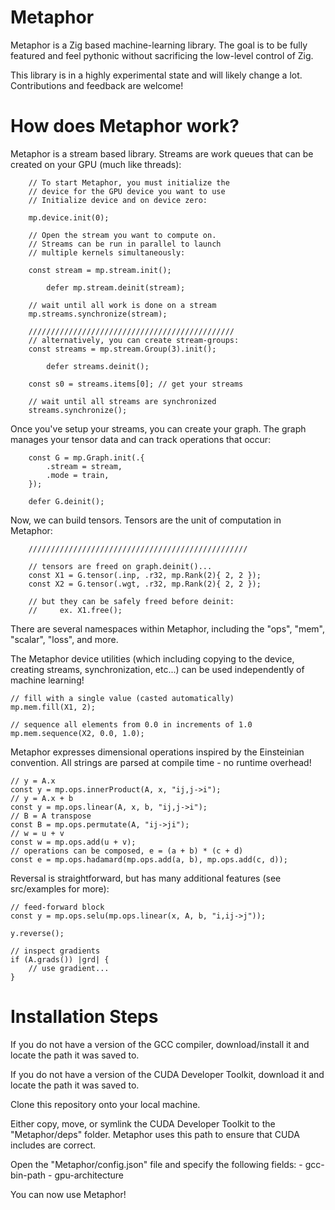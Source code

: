 # Metaphor
Metaphor is a Zig based machine-learning library. The goal is to be fully featured and feel pythonic without sacrificing the low-level control of Zig.

This library is in a highly experimental state and will likely change a lot. Contributions and feedback are welcome!

# How does Metaphor work?

Metaphor is a stream based library. Streams are work queues that can be created on your GPU (much like threads):

```zig
    // To start Metaphor, you must initialize the
    // device for the GPU device you want to use
    // Initialize device and on device zero:

    mp.device.init(0);

    // Open the stream you want to compute on.
    // Streams can be run in parallel to launch
    // multiple kernels simultaneously:

    const stream = mp.stream.init();

        defer mp.stream.deinit(stream);

    // wait until all work is done on a stream
    mp.streams.synchronize(stream);

    //////////////////////////////////////////////
    // alternatively, you can create stream-groups:
    const streams = mp.stream.Group(3).init();

        defer streams.deinit();

    const s0 = streams.items[0]; // get your streams

    // wait until all streams are synchronized
    streams.synchronize();
```

Once you've setup your streams, you can create your graph. The graph manages your tensor data and can track operations that occur:

```zig
    const G = mp.Graph.init(.{
        .stream = stream,
        .mode = train,
    });

    defer G.deinit();
```

Now, we can build tensors. Tensors are the unit of computation in Metaphor:

```zig
    /////////////////////////////////////////////////

    // tensors are freed on graph.deinit()...
    const X1 = G.tensor(.inp, .r32, mp.Rank(2){ 2, 2 });  
    const X2 = G.tensor(.wgt, .r32, mp.Rank(2){ 2, 2 });

    // but they can be safely freed before deinit:
    //     ex. X1.free();
```
There are several namespaces within Metaphor, including the "ops", "mem", "scalar", "loss", and more.

The Metaphor device utilities (which including copying to the device, creating streams, synchronization, etc...) can be used independently of machine learning!

```zig
// fill with a single value (casted automatically)
mp.mem.fill(X1, 2);

// sequence all elements from 0.0 in increments of 1.0
mp.mem.sequence(X2, 0.0, 1.0);

```
Metaphor expresses dimensional operations inspired by the Einsteinian convention. All strings are parsed at compile time - no runtime overhead!

```zig
// y = A.x
const y = mp.ops.innerProduct(A, x, "ij,j->i");
// y = A.x + b
const y = mp.ops.linear(A, x, b, "ij,j->i");
// B = A transpose
const B = mp.ops.permutate(A, "ij->ji");
// w = u + v
const w = mp.ops.add(u + v);
// operations can be composed, e = (a + b) * (c + d)
const e = mp.ops.hadamard(mp.ops.add(a, b), mp.ops.add(c, d));    
```
Reversal is straightforward, but has many additional features (see src/examples for more):

```zig
// feed-forward block
const y = mp.ops.selu(mp.ops.linear(x, A, b, "i,ij->j"));    

y.reverse();

// inspect gradients
if (A.grads()) |grd| {
    // use gradient...
}
```

# Installation Steps

If you do not have a version of the GCC compiler, download/install it and locate the path it was saved to.

If you do not have a version of the CUDA Developer Toolkit, download it and locate the path it was saved to.

Clone this repository onto your local machine.

Either copy, move, or symlink the CUDA Developer Toolkit to the "Metaphor/deps" folder. Metaphor uses this path to ensure that CUDA includes are correct.

Open the "Metaphor/config.json" file and specify the following fields:
    - gcc-bin-path
    - gpu-architecture

You can now use Metaphor!
